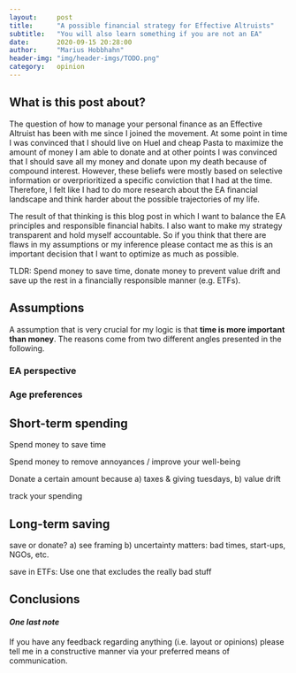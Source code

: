 ```yaml
---
layout:     post
title:      "A possible financial strategy for Effective Altruists"
subtitle:   "You will also learn something if you are not an EA"
date:       2020-09-15 20:28:00
author:     "Marius Hobbhahn"
header-img: "img/header-imgs/TODO.png"
category:   opinion
---
```


## **What is this post about?**

The question of how to manage your personal finance as an Effective Altruist has been with me since I joined the movement. At some point in time I was convinced that I should live on Huel and cheap Pasta to maximize the amount of money I am able to donate and at other points I was convinced that I should save all my money and donate upon my death because of compound interest. However, these beliefs were mostly based on selective information or overprioritized a specific conviction that I had at the time. Therefore, I felt like I had to do more research about the EA financial landscape and think harder about the possible trajectories of my life. 

The result of that thinking is this blog post in which I want to balance the EA principles and responsible financial habits. I also want to make my strategy transparent and hold myself accountable. So if you think that there are flaws in my assumptions or my inference please contact me as this is an important decision that I want to optimize as much as possible. 

TLDR: Spend money to save time, donate money to prevent value drift and save up the rest in a financially responsible manner (e.g. ETFs).

## Assumptions


A assumption that is very crucial for my logic is that **time is more important than money**. The reasons come from two different angles presented in the following. 

### EA perspective



### Age preferences


## Short-term spending

Spend money to save time

Spend money to remove annoyances / improve your well-being

Donate a certain amount because a) taxes & giving tuesdays, b) value drift

track your spending

## Long-term saving

save or donate?
a) see framing
b) uncertainty matters: bad times, start-ups, NGOs, etc.

save in ETFs: Use one that excludes the really bad stuff

## Conclusions


#### ***One last note***

If you have any feedback regarding anything (i.e. layout or opinions) please tell me in a constructive manner via your preferred means of communication.


